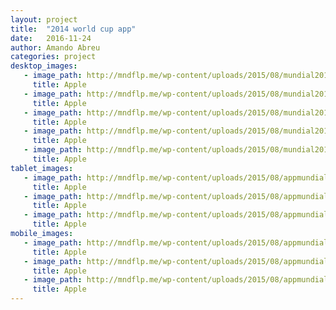 ```yaml
---
layout: project
title:  "2014 world cup app"
date:   2016-11-24
author: Amando Abreu
categories: project
desktop_images:
   - image_path: http://mndflp.me/wp-content/uploads/2015/08/mundial2014.jpg
     title: Apple
   - image_path: http://mndflp.me/wp-content/uploads/2015/08/mundial2014-games.jpg
     title: Apple
   - image_path: http://mndflp.me/wp-content/uploads/2015/08/mundial2014.jpg
     title: Apple
   - image_path: http://mndflp.me/wp-content/uploads/2015/08/mundial2014-games.jpg
     title: Apple
   - image_path: http://mndflp.me/wp-content/uploads/2015/08/mundial2014-leaderboard.jpg
     title: Apple
tablet_images:
   - image_path: http://mndflp.me/wp-content/uploads/2015/08/appmundial20141.jpg
     title: Apple
   - image_path: http://mndflp.me/wp-content/uploads/2015/08/appmundial2014-games.jpg
     title: Apple
   - image_path: http://mndflp.me/wp-content/uploads/2015/08/appmundial2014-leaderboard.jpg
     title: Apple
mobile_images:
   - image_path: http://mndflp.me/wp-content/uploads/2015/08/appmundial2014.jpg
     title: Apple
   - image_path: http://mndflp.me/wp-content/uploads/2015/08/appmundial-menu.jpg
     title: Apple
   - image_path: http://mndflp.me/wp-content/uploads/2015/08/appmundial2014.jpg
     title: Apple
---
```

